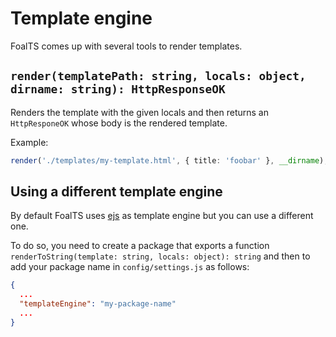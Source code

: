 # Template engine

FoalTS comes up with several tools to render templates.

## `render(templatePath: string, locals: object, dirname: string): HttpResponseOK`

Renders the template with the given locals and then returns an `HttpResponeOK` whose body is the rendered template.

Example:
```typescript
render('./templates/my-template.html', { title: 'foobar' }, __dirname);
```

## Using a different template engine

By default FoalTS uses [ejs](http://ejs.co/) as template engine but you can use a different one.

To do so, you need to create a package that exports a function `renderToString(template: string, locals: object): string` and then to add your package name in `config/settings.js` as follows:

```json
{
  ...
  "templateEngine": "my-package-name"
  ...
}
```

